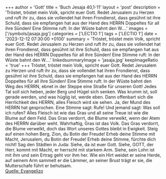 +++
author = 'Gott'
title = 'Buch Jesaja 40,1-11'
layout = 'post'
description = 'Tröstet, tröstet mein Volk, spricht euer Gott. Redet Jerusalem zu Herzen und ruft ihr zu, dass sie vollendet hat ihren Frondienst, dass gesühnt ist ihre Schuld, dass sie empfangen hat aus der Hand des HERRN Doppeltes für all ihre Sünden! Eine Stimme ruft: In der Wüste bahnt den W....'
images = ['/symbols/jasaja.jpg']
categories = ['LECTIO 1']
tags = ['LECTIO 1']
date = '2023-12-12 07:30:00 +0100'
summary = 'Tröstet, tröstet mein Volk, spricht euer Gott. Redet Jerusalem zu Herzen und ruft ihr zu, dass sie vollendet hat ihren Frondienst, dass gesühnt ist ihre Schuld, dass sie empfangen hat aus der Hand des HERRN Doppeltes für all ihre Sünden! Eine Stimme ruft: In der Wüste bahnt den W....'
linkedsummaryImage = 'jasaja.jpg'
keepImageRatio = 'true'
+++
Tröstet, tröstet mein Volk, spricht euer Gott.
Redet Jerusalem zu Herzen und ruft ihr zu, dass sie vollendet hat ihren Frondienst, dass gesühnt ist ihre Schuld, dass sie empfangen hat aus der Hand des HERRN Doppeltes für all ihre Sünden!
Eine Stimme ruft: In der Wüste bahnt den Weg des HERRN, ebnet in der Steppe eine Straße für unseren Gott!
Jedes Tal soll sich heben, jeder Berg und Hügel sich senken.<!--more--> Was krumm ist, soll gerade werden, und was hüglig ist, werde eben.
Dann offenbart sich die Herrlichkeit des HERRN, alles Fleisch wird sie sehen. Ja, der Mund des HERRN hat gesprochen.
Eine Stimme sagt: Rufe! Und jemand sagt: Was soll ich rufen? Alles Fleisch ist wie das Gras und all seine Treue ist wie die Blume auf dem Feld.
Das Gras verdorrt, die Blume verwelkt, wenn der Atem des HERRN darüber weht. Wahrhaftig, Gras ist das Volk.
Das Gras verdorrt, die Blume verwelkt, doch das Wort unseres Gottes bleibt in Ewigkeit.
Steig auf einen hohen Berg, Zion, du Botin der Freude! Erheb deine Stimme mit Macht, Jerusalem, du Botin der Freude! Erheb deine Stimme, fürchte dich nicht! Sag den Städten in Juda: Siehe, da ist euer Gott.
Siehe, GOTT, der Herr, kommt mit Macht, er herrscht mit starkem Arm. Siehe, sein Lohn ist mit ihm und sein Ertrag geht vor ihm her.
Wie ein Hirt weidet er seine Herde, auf seinem Arm sammelt er die Lämmer, an seiner Brust trägt er sie, die Mutterschafe führt er behutsam.<br> [Quelle: Evangelizo](https://evangeliumtagfuertag.org/DE/gospel)